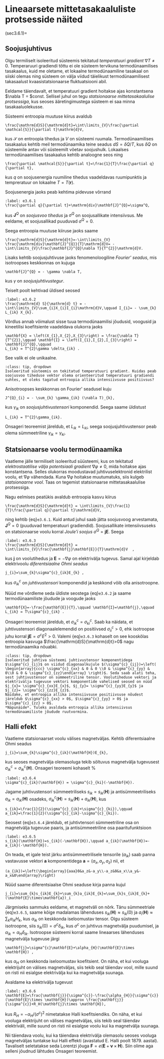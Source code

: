 # Lineaarsete mittetasakaaluliste protsesside näited
(sec3.6.1)=
## Soojusjuhtivus

Olgu termiliselt isoleeritud süsteemis tekitatud *temperatuuri gradient* $\nabla T \neq 0$. Temperaruuri gradiendi tõttu ei ole süsteem tervikuna termodünaamilises tasakaalus, kuid me oletame, et lokaalne termodünaamiline tasakaal on siiski olemas ning süsteem on välja viidud täielikust termodünaamilisest takasaalust kvaasistatsionaarse fluktuatsiooni abil. 

Eeldame täiendavalt, et  temperatuuri gradient hoitakse ajas konstantsena $\nabla T = $const. Sellisel juhul on tegu *statsionaarse mittetasakaalulise protsessiga*, kus seoses ääretingimustega süsteem ei saa minna tasakaaluolekusse. 

Süsteemi entroopia muutuse kiirus avaldub   
```{math}
\frac{\mathrm{d}S}{\mathrm{d}t}=\int\limits_{V}\frac{\partial \mathcal{S}}{\partial t}\mathrm{d}V,
```
kus $\mathcal{S}$ on entroopia tihedus ja $V$ on süsteemi ruumala. Termodünaamilises tasakaalus kehtib meil termodünaamika teine seadus $dS=\delta Q/T$, kus $\delta Q$ on süsteemile antav või süsteemilt võetav soojushulk. Lokaalses termodünaamilises tasakaalus kehtib analoogne seos ning
```{math}
\frac{\partial \mathcal{S}}{\partial t}=\frac{1}{T}\frac{\partial q}{\partial t},
```
kus $q$ on soojusenergia ruumiline tihedus vaadeldavas ruumipunktis ja tempreratuur on lokaalne $T=T(\mathbf{r})$. 

Soojusenergia jaoks peab kehtima pidevuse võrrand
```{math}
:label: e3.6.1
\frac{\partial q}{\partial t}+\mathrm{div}\mathbf{J}^{Q}=\sigma^Q,
```
kus $\mathbf{J}^{Q}$ on *soojusvoo tihedus* ja $\sigma^Q$ on soojusallikate intensiivsus. Me eeldame, et soojusallikad puuduvad $\sigma^Q=0$. 

Seega entroopia muutuse kiiruse jaoks saame
```{math}
\frac{\mathrm{d}S}{\mathrm{d}t}=-\int\limits_{V} \frac{\mathrm{div}\mathbf{J}^{Q}}{T}\mathrm{d}V= -\int\limits_{V}\frac{\mathbf{J}^{Q}\nabla T}{T^{2}}\mathrm{d}V.
```
Lisaks kehtib soojusjuhtivuse jaoks fenomenoloogiline *Fourier' seadus*, mis isotroopses keskkonnas on kujuga
```{math}
\mathbf{J}^{Q} = - \gamma \nabla T,
```
kus $\gamma$ on *soojusjuhtivustegur*. 

Teiselt poolt kehtivad üldised seosed
```{math}
:label: e3.6.2
\frac{\mathrm{d} S}{\mathrm{d} t} = - \int\limits_{V}\sum_{i}X_{i}I_{i}\mathrm{d}V,\qquad I_{i}= - \sum_{k} L_{ik} X_{k}.
```
Võrdlus annab võimalust sisse tuua termodünaamilisi jõudusid, voogusid ja kineetilisi koefitsiente vaadeldava olukorra jaoks
```{math}
\mathbf{X} = \left(X_{1},X_{2},X_{3}\right) = \frac{\nabla T}{T^{2}},\qquad \mathbf{I} = \left(I_{1},I_{2},I_{3}\right) = \mathbf{J}^{Q},\qquad
L_{ik} = T^{2}\gamma \delta_{ik} .
```
See valik ei ole unikaalne.
```{admonition} Ülesanne
:class: tip, dropdown
Isoleeritud süsteemis on tekitatud temperatuuri gradient. Kuidas peab soojusvoo tiheduse vektor olema orienteeritud temperatuuri gradiendi suhtes, et oleks tagatud entroopia allika intensiivsuse positiivsus?
```

Anisotroopses keskkonnas on Fourier' seadusel kuju
```{math}
J^{Q}_{i} = - \sum_{k} \gamma_{ik} (\nabla T)_{k},
```
kus $\gamma_{ik}$ on *soojusjuhtivustensori* komponendid. Seega saame üldistust 
```{math}
L_{ik} = T^{2}\gamma_{ik}.
```
Onsageri teoreemist järeldub, et $L_{ik}=L_{ki}$, seega soojusjuhtivustensor peab olema sümmeetriline $\gamma_{ik} = \gamma _{ki}$.

## Statsionaarse voolu termodünaamika

Vaatleme jälle termiliselt isoleeritud süüsteemi, kus on tekitatud *elektrostaatilise välja potentsiaali gradient* $\nabla \varphi \neq 0$, mida hoitakse ajas konstantsena.
Selles olukorras moodustavad juhtivuselektronid elektrilist voolu, et $\nabla \varphi$ vähendada. Kuna $\nabla \varphi$ hoitakse muutumatuks, siis kulgeb *statsionaarne vool*. Taas on tegemist statsionaarse mittetasakaalulise protsessiga. 

Nagu eelmises peatükis avaldub entroopia kasvu kiirus
```{math}
\frac{\mathrm{d}S}{\mathrm{d}t} = \int\limits_{V}\frac{1}{T}\frac{\partial q}{\partial t}\mathrm{d}V,
```
ning kehtib {eq}`e3.6.1`. Kuid antud juhul saab jätta soojusvoog arvestamata, $\mathbf{J}^Q=0$ (puuduvad temperatuuri gradiendid). Soojusallikate intensiivsuseks on statsionaarse voolu korral *Joule'i soojus* $\sigma^Q=\mathbf{j}\mathbf{E}$. Seega
```{math}
:label: e3.6.3
\frac{\mathrm{d}S}{\mathrm{d}t} =  \int\limits_{V}\frac{\mathbf{j}\mathbf{E}}{T}\mathrm{d}V  ,
```
kus $\mathbf{j}$ on voolutihedus ja $\mathbf{E}=-\nabla \varphi$ on elektrivälja tugevus. Samal ajal kirjeldab elektrivoolu *diferentsiaalne Ohmi seadus* 
```{math}
j_{i}=\sum_{k}\sigma^{c}_{ik}E_{k} ,
```
kus $\sigma^{c}_{ik}$ on *juhtivustensori* komponendid ja keskkond võib olla anisotroopne.

Nüüd me võrdleme seda üldiste seostega {eq}`e3.6.2` ja saame termodünaamiliste jõudude ja voogude jaoks
```{math}
\mathbf{X}=-\frac{\mathbf{E}}{T},\qquad \mathbf{I}=\mathbf{j},\qquad L_{ik} = T\sigma^{c}_{ik} .
```
Onsageri teoreemist järeldub, et $\sigma^{c}_{ik} = \sigma^{c}_{ki}$. Saab ka näidata, et juhtivustensori diagonaalelemendid on positiivsed $\sigma^{c}_{ii}>0$, ehk isotroopse juhu korral $\mathbf{jE}=\sigma^cE^2>0$. Valemi {eq}`e3.6.3` kohaselt on see kooskõlas entroopia kasvuga $\frac{\mathrm{d}S}{\mathrm{d}t}>0$ nagu termodünaamika nõuabki. 
```{admonition} Ülesanne
:class: tip, dropdown
Isoleeritud juhtiva süsteemi juhtivustensor komponentidega $\sigma^{c}_{ij}$ on viidud diagonaalkujule $(\sigma^{c}_{ij})=\left( \begin{array}{ccc} \sigma^{c}_{xx} & 0 & 0 \\0 & \sigma^{c}_{yy} & 0\\0 & 0 & \sigma^{c}_{zz}\end{array} \right)$. Seda saab alati teha, sest juhtivustensor on sümmeetriline tensor. Voolutiheduse vektori ja elektrivälja tugevuse vektori komponentide vahelised seosed on nüüd $j_{x}= \sigma^{c}_{xx}E_{x}$, $j_{y}= \sigma^{c}_{yy}E_{y}$ ja $j_{z}= \sigma^{c}_{zz}E_{z}$.
Näidake, et entroopia allika intensiivsuse positiivsuse nõudest järeldub $\sigma^{c}_{xx} > 0$, $\sigma^{c}_{yy} > 0$ ja $\sigma^{c}_{zz} > 0$.  
*Näpunäide*. Tuleks avaldada entroopia allika intensiivsus termodünaamiliste jõudude ruutvormina.
```


## Halli efekt

Vaatleme statsionaarset voolu välises magnetväljas. Kehtib diferentsiaalne Ohmi seadus
```{math}
j_{i}=\sum_{k}\sigma^{c}_{ik}(\mathbf{H})E_{k},
```
kus seoses magnetvälja olemasoluga tekib sõltuvus magnetvälja tugevusest $\sigma^{c}_{ik}=\sigma^{c}_{ik}(\mathbf{H})$. Onsageri teoreemi kohaselt
%
```{math}
:label: e3.6.4
\sigma^{c}_{ik}(\mathbf{H}) = \sigma^{c}_{ki}(-\mathbf{H}).
```

Jagame juhtivustensori sümmeetriliseks $s_{ik}=s_{ik}(\mathbf{H})$ ja antisümmeetriliseks $a_{ik}=a_{ik}(\mathbf{H})$ osadeks, $\sigma^{c}_{ik}(\mathbf{H})=s_{ik}(\mathbf{H})+a_{ik}(\mathbf{H})$, kus
```{math}
s_{ik}=\frac{1}{2}(\sigma^{c}_{ik}+\sigma^{c}_{ki}),\qquad a_{ik}=\frac{1}{2}(\sigma^{c}_{ik}-\sigma^{c}_{ki}).
```
Seosest {eq}`e3.6.4` järeldub, et juhtivtensori sümmeetriline osa on magnetvälja tugevuse paaris, ja antisümmeetriline osa paaritufunktsioon
```{math}
:label: e3.6.5
s_{ik}(\mathbf{H})=s_{ik}(-\mathbf{H}),\qquad a_{ik}(\mathbf{H})=-a_{ik}(-\mathbf{H}).
```
On teada, et igale teist järku antisümmeetrilisele tensorile $(a_{ik})$ saab panna vastavusse vektori $\mathbf{a}$ komponentidega $\mathbf{a}=(a_x,a_y,a_z)$ nii, et
```{math}
(a_{ik})=\left(\begin{array}{aaa}0&a_z&-a_y\\-a_z&0&a_x\\a_y&-a_x&0\end{array}\right)
```
Nüüd saame diferentsiaalse Ohmi seaduse kirja panna kujul
```{math}
j_{i}=\sum_{k}s_{ik}E_{k}+\sum_{k}a_{ik}E_{k}=\sum_{k}s_{ik}E_{k}+(\mathbf{E}\times\mathbf{a})_i
```

Järgmiseks sammuks eeldame, et magnetväli on nõrk. Tänu sümmeetriale {eq}`e3.6.5`, saame kõige madalamas lähenduses $s_{ik}(\mathbf{H})\approx s_{ik}(0)$ ja $a_{i}(\mathbf{H})\approx \sum_k\alpha_{ik}H_k$, kus $\alpha_{ik}$ on keskkonda iseloomustav tensor. Olgu süsteem isotroopne, siis $s_{ik}(0)=\sigma^c\delta_{ik}$, kus $\sigma^c$ on juhtivus magnetvälja puudumisel, ja $\alpha_{ik}=\alpha_H\delta_{ik}$. Isotroopse süsteemi korral saame lineaarses lähenduses magnetvälja tugevuse järgi
```{math}
\mathbf{j}=\sigma^{c}\mathbf{E}+\alpha_{H}(\mathbf{E}\times \mathbf{H}) ,
```
kus $\alpha_{H}$ on keskkonda iseloomustav koefitsient. On näha, et kui vooluga elektrijuht on välises magnetväljas, siis tekib seal täiendav vool, mille suund on risti nii esialgse elektrivälja kui ka magnetvälja suunaga. 

Avaldame ka elektrivälja tugevust
```{math}
:label: e3.6.6
\mathbf{E}=\frac{\mathbf{j}}{\sigma^{c}}-\frac{\alpha_{H}}{\sigma^{c}}(\mathbf{E}\times \mathbf{H})\approx \frac{\mathbf{j}}{\sigma^{c}}+R_H(\mathbf{j}\times \mathbf{H}),
```
kus $R_H=-\alpha_{H}/(\sigma^{c})^2$ nimetatakse Halli koefitsiendiks. On näha, et kui vooluga elektrijuht on välises magnetväljas, siis tekib seal täiendav elektriväli, mille suund on risti nii esialgse voolu kui ka magnetvälja suunaga. 

Nii täiendava voolu, kui ka täiendava elektrivälja olemasolu seoses vooluga magnetväljas tuntakse kui Halli effekti (avastatud E. Halli poolt 1879. aastal). Tavaliselt seletatakse seda Lorentzi jõuga $\mathbf{F}=e(\mathbf{E}+\mathbf{v}\times\mathbf{H})$. Siin olime aga selleni jõudnud lähtudes Onsageri teoreemist. 

